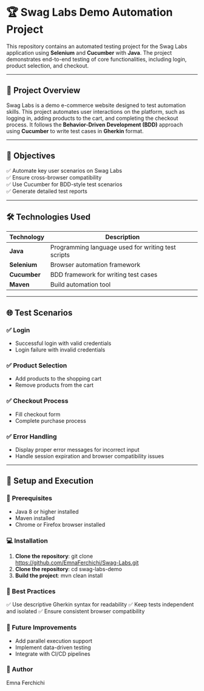 # 🏆 Swag Labs Demo Automation Project

This repository contains an automated testing project for the Swag Labs application using **Selenium** and **Cucumber** with **Java**. The project demonstrates end-to-end testing of core functionalities, including login, product selection, and checkout.

---

## 📖 **Project Overview**
Swag Labs is a demo e-commerce website designed to test automation skills. This project automates user interactions on the platform, such as logging in, adding products to the cart, and completing the checkout process. It follows the **Behavior-Driven Development (BDD)** approach using **Cucumber** to write test cases in **Gherkin** format.

---

## 🎯 **Objectives**
✅ Automate key user scenarios on Swag Labs  
✅ Ensure cross-browser compatibility  
✅ Use Cucumber for BDD-style test scenarios  
✅ Generate detailed test reports  

---

## 🛠️ **Technologies Used**
| Technology | Description |
|-----------|-------------|
| **Java** | Programming language used for writing test scripts |
| **Selenium** | Browser automation framework |
| **Cucumber** | BDD framework for writing test cases |
| **Maven** | Build automation tool |

---

## 🌐 **Test Scenarios**
### ✅ **Login**
- Successful login with valid credentials  
- Login failure with invalid credentials  

### ✅ **Product Selection**
- Add products to the shopping cart  
- Remove products from the cart  

### ✅ **Checkout Process**
- Fill checkout form  
- Complete purchase process  

### ✅ **Error Handling**
- Display proper error messages for incorrect input  
- Handle session expiration and browser compatibility issues  

---

## 🏃 **Setup and Execution**
### 🚀 **Prerequisites**
- Java 8 or higher installed  
- Maven installed  
- Chrome or Firefox browser installed  

### 💻 **Installation**
1. **Clone the repository**:
git clone https://github.com/EmnaFerchichi/Swag-Labs.git
2. **Clone the repository**:
cd swag-labs-demo
3. **Build the project**:
   mvn clean install

### **🚧 Best Practices**
✅ Use descriptive Gherkin syntax for readability
✅ Keep tests independent and isolated
✅ Ensure consistent browser compatibility


### **🌟 Future Improvements**
- Add parallel execution support
- Implement data-driven testing
- Integrate with CI/CD pipelines


### **📝 Author**
Emna Ferchichi
